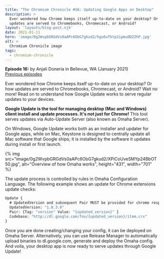 ```yaml
---
title: "The Chromium Chronicle #16: Updating Google Apps on Desktop"
description: >
  Ever wondered how Chrome keeps itself up-to-date on your desktop? Or how
  updates are served to Chromebooks, Chromecast, or Android?
layout: 'layouts/blog-post.njk'
date: 2021-01-11
hero: 'image/0g2WvpbGRGdVs0aAPc6ObG7gkud2/hgu6uTktp2ipmuODZZhP.jpg'
alt: >
  Chromium Chronicle image
tags:
  - chromium-chronicle
---
```


**Episode 16:** by Anjali Doneria in Bellevue, WA (January 2021)<br>
[Previous episodes](/tags/chromium-chronicle/)

Ever wondered how Chrome keeps itself up-to-date on your desktop? Or how
updates are served to Chromebooks, Chromecast, or Android? Wait no more! Read
on to understand how Google Update works to serve regular updates to your
devices.

**Google Update is the tool for managing desktop (Mac and Windows) client
install and update processes. It's not just for Chrome!** This tool serves
updates via Auto-Update Server (also known as Omaha Server).

On Windows, Google Update works both as an installer and updater for Google
apps, while on Mac, Keystone is designed to centrally update all Mac software
that Google ships; it is installed by the software it updates during install
or first launch.

{% img src="image/0g2WvpbGRGdVs0aAPc6ObG7gkud2/XPiCoUveSMYp24BbOT50.jpg", alt="Overview of how Omaha works", height="431", width="701" %}

The update process is controlled by rules in Omaha Configuration Language. The
following example shows an update for Chrome extensions update checks:

```protobuf
Update {
  # UpdatedVersion and subsequent Pair MUST be provided for chrome responses
  UpdatedVersion: "1.8.3.0"
  Pair: {Tag: "version" Value: "{updated_version}" }
  Codebase: "http://dl.google.com/foo/{updated_version}/item.crx"
}
```

Once you are done creating/changing your config, it can be deployed on Omaha
Server. Alternatively, you can use Release Manager to automatically upload
binaries to dl.google.com, generate and deploy the Omaha config. And voila,
your desktop app is now ready to serve updates through Google Update!
